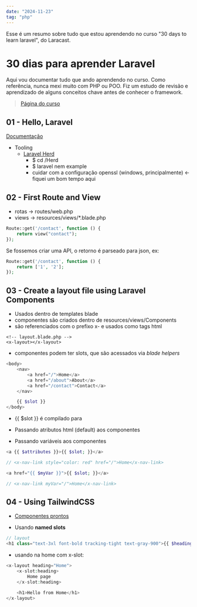 ```yaml
---
date: "2024-11-23"
tag: "php"
---
```


Esse é um resumo sobre tudo que estou aprendendo no curso "30 days to learn laravel", do Laracast.

<!--more-->

# 30 dias para aprender Laravel

Aqui vou documentar tudo que ando aprendendo no curso. Como referência, nunca mexi muito com PHP ou POO. Fiz um estudo de revisão e aprendizado de alguns conceitos chave antes de conhecer o framework.

> [Página do curso](https://laracasts.com/series/30-days-to-learn-laravel-11)

## 01 - Hello, Laravel

[Documentação](https://laravel.com/)

- Tooling
  - [Laravel Herd](https://herd.laravel.com/)
    - $ cd /Herd
    - $ laravel nem example
    - cuidar com a configuração openssl (windows, principalmente) <- fiquei um bom tempo aqui

## 02 - First Route and View

- rotas -> routes/web.php
- views -> resources/views/\*.blade.php

```php
Route::get('/contact', function () {
    return view("contact");
});
```

Se fossemos criar uma API, o retorno é parseado para json, ex:

```php
Route::get('/contact', function () {
    return ['1', '2'];
});
```

## 03 - Create a layout file using Laravel Components

- Usados dentro de templates blade
- componentes são criados dentro de resources/views/Components
- são referenciados com o prefixo x- e usados como tags html

```
<!-- layout.blade.php -->
<x-layout></x-layout>
```

- componentes podem ter slots, que são acessados via _blade helpers_

```php
<body>
    <nav>
        <a href="/">Home</a>
        <a href="/about">About</a>
        <a href="/contact">Contact</a>
    </nav>

    {{ $slot }}
</body>
```

- {{ $slot }} é compilado para <?php echo $slot; ?>

- Passando atributos html (default) aos componentes

- Passando variáveis aos componentes

```php
<a {{ $attributes }}>{{ $slot; }}</a>

// <x-nav-link style="color: red" href="/">Home</x-nav-link>
```

```php
<a href="{{ $myVar }}">{{ $slot; }}</a>

// <x-nav-link myVar="/">Home</x-nav-link>
```

## 04 - Using TailwindCSS

- [Componentes prontos](https://tailwindui.com/components)

- Usando **named slots**

```php
// layout
<h1 class="text-3xl font-bold tracking-tight text-gray-900">{{ $heading }}</h1>
```

- usando na home com x-slot:

```php
<x-layout heading="Home">
    <x-slot:heading>
        Home page
    </x-slot:heading>

    <h1>Hello from Home</h1>
</x-layout>
```
